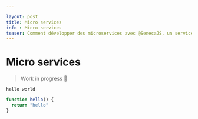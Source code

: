 ```yaml
---

layout: post
title: Micro services
info : Micro services
teaser: Comment développer des microservices avec @SenecaJS, un service discovery avec Redis et les "hoster" facilement chez @Clever_Cloud
---
```


# Micro services

> Work in progress :construction:

`hello world`

```javascript
function hello() {
  return "hello"
}
```
